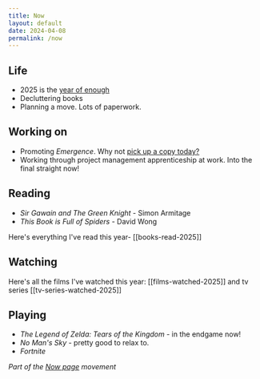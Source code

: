 ```yaml
---
title: Now
layout: default
date: 2024-04-08
permalink: /now
---
```


## Life

- 2025 is the [year of enough](https://www.davidralphlewis.co.uk/posts/2025-year-of-enough/)
- Decluttering books
- Planning a move. Lots of paperwork.

## Working on

- Promoting *Emergence*. Why not [pick up a copy today?](https://www.davidralphlewis.co.uk/posts/announcing-emergence/)
- Working through project management apprenticeship at work. Into the final straight now!

## Reading

- *Sir Gawain and The Green Knight* - Simon Armitage
- *This Book is Full of Spiders* - David Wong

Here's everything I've read this year- [[books-read-2025]]

## Watching

Here's all the films I've watched this year: [[films-watched-2025]] and tv series [[tv-series-watched-2025]]

## Playing

- *The Legend of Zelda: Tears of the Kingdom* - in the endgame now!
- *No Man's Sky* - pretty good to relax to.
- *Fortnite*

*Part of the <a href="https://nownownow.com/about" >Now page</a> movement*

